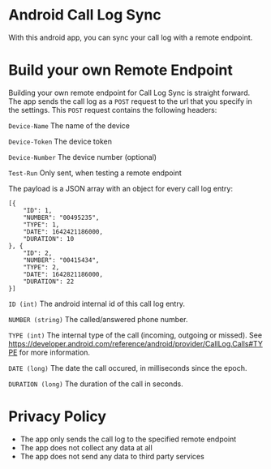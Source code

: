 # Android Call Log Sync

With this android app, you can sync your call log with a remote endpoint. 

# Build your own Remote Endpoint

Building your own remote endpoint for Call Log Sync is straight forward. The app sends the call log as a `POST` request to the url that you specify in the settings. This `POST` request contains the following headers:

`Device-Name` 
The name of the device

`Device-Token` 
The device token

`Device-Number` 
The device number (optional)


`Test-Run`
Only sent, when testing a remote endpoint


The payload is a JSON array with an object for every call log entry:

```
[{
	"ID": 1,
	"NUMBER": "00495235",
	"TYPE": 1,
	"DATE": 1642421186000,
	"DURATION": 10
}, {
	"ID": 2,
	"NUMBER": "00415434",
	"TYPE": 2,
	"DATE": 1642821186000,
	"DURATION": 22
}]
```

`ID (int)` 
The android internal id of this call log entry.

`NUMBER (string)` 
The called/answered phone number.

`TYPE (int)` 
The internal type of the call (incoming, outgoing or missed). See https://developer.android.com/reference/android/provider/CallLog.Calls#TYPE for more information.

`DATE (long)` 
The date the call occured, in milliseconds since the epoch.

`DURATION (long)` 
The duration of the call in seconds.


# Privacy Policy

- The app only sends the call log to the specified remote endpoint
- The app does not collect any data at all
- The app does not send any data to third party services
